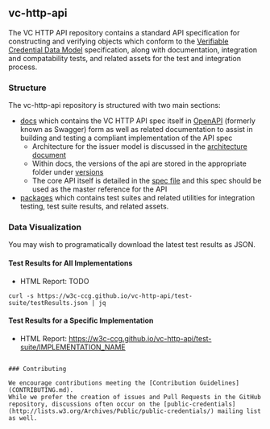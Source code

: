 ## vc-http-api

The VC HTTP API repository contains a standard API specification for constructing and verifying objects which conform to the [Verifiable Credential Data Model](https://www.w3.org/TR/vc-data-model/) specification, along with documentation, integration and compatability tests, and related assets for the test and integration process.

### Structure

The vc-http-api repository is structured with two main sections:

- [docs](./docs/) which contains the VC HTTP API spec itself in [OpenAPI](https://swagger.io/specification/) (formerly known as Swagger) form as well as related documentation to assist in building and testing a compliant implementation of the API spec
  - Architecture for the issuer model is discussed in the [architecture document](./docs/architecture.md)
  - Within docs, the versions of the api are stored in the appropriate folder under [versions](./docs/versions)
  - The core API itself is detailed in the [spec file](./docs/vc-http-api.yml) and this spec should be used as the master reference for the API
- [packages](./packages/) which contains test suites and related utilities for integration testing, test suite results, and related assets.

### Data Visualization

You may wish to programatically download the latest test results as JSON.

#### Test Results for All Implementations 

- HTML Report: TODO

```
curl -s https://w3c-ccg.github.io/vc-http-api/test-suite/testResults.json | jq
```

#### Test Results for a Specific Implementation

- HTML Report: https://w3c-ccg.github.io/vc-http-api/test-suite/IMPLEMENTATION_NAME

```

### Contributing

We encourage contributions meeting the [Contribution Guidelines](CONTRIBUTING.md).  
While we prefer the creation of issues and Pull Requests in the GitHub repository, discussions often occur on the [public-credentials](http://lists.w3.org/Archives/Public/public-credentials/) mailing list as well.
